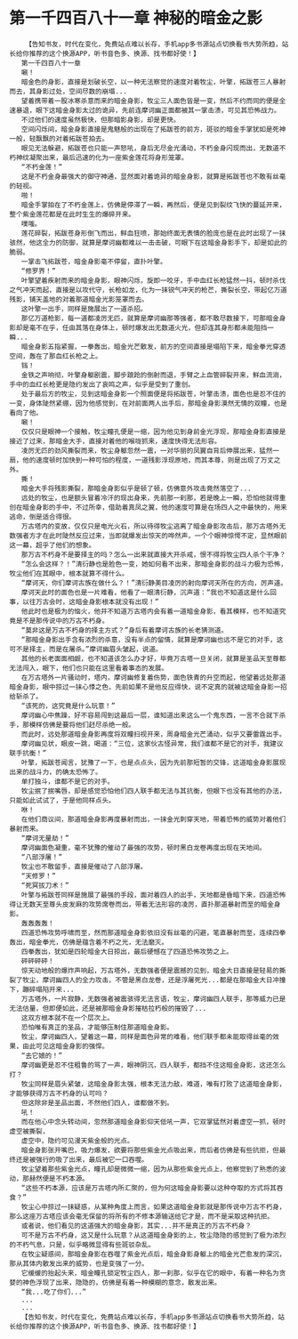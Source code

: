 # 第一千四百八十一章 神秘的暗金之影
        【告知书友，时代在变化，免费站点难以长存，手机app多书源站点切换看书大势所趋，站长给你推荐的这个换源APP，听书音色多、换源、找书都好使！】
       第一千四百八十一章
       唰！
       暗金色的身影，直接是划破长空，以一种无法察觉的速度对着牧尘，叶擎，拓跋苍三人暴射而去，其身影过处，空间尽数的崩塌...
       望着携带着一股冰寒杀意而来的暗金身影，牧尘三人面色皆是一变，然后不约而同的便是全速暴退，眼下这暗金身影太过的诡异，先前连摩诃幽正面都被其一掌击溃，可见其恐怖战力。
       不过他们的速度虽然极快，但那暗影身影，却是更快。
       空间闪烁间，暗金身影直接是鬼魅般的出现在了拓跋苍的前方，斑驳的暗金手掌犹如是死神一般，轻飘飘的对着拓跋苍拍去。
       眼见无法躲避，拓跋苍也只能一声怒吼，身后无尽金光涌动，不朽金身闪现而出，无数道不朽神纹凝聚出来，最后迅速的化为一座紫金莲花将身形笼罩。
       “不朽金莲！”
       这是不朽金身最强大的御守神通，显然面对着诡异的暗金身影，就算是拓跋苍也不敢有丝毫的轻视。
       啪！
       暗金手掌拍在了不朽金莲上，仿佛是停滞了一瞬，再然后，便是见到裂纹飞快的蔓延开来，整个紫金莲花都是在此时生生的爆碎开来。
       噗嗤。
       莲花碎裂，拓跋苍身形倒飞而出，鲜血狂喷，那始终面无表情的脸庞也是在此时出现了一抹骇然，他这全力的防御，就算是摩诃幽都难以一击击破，可眼下在这暗金身影手下，却是如此的脆弱。
       一掌击飞拓跋苍，暗金身影毫不停留，直扑叶擎。
       “修罗界！”
       叶擎望着疾射而来的暗金身影，眼神闪烁，旋即一咬牙，手中血红长枪猛然一抖，顿时杀伐之气冲天而起，直接是以攻代守，长枪如龙，化为一抹锐气冲天的枪芒，撕裂长空，带起亿万道残影，铺天盖地的对着那道暗金光影笼罩而去。
       这叶擎一出手，同样是施展出了一道杀招。
       那亿万道枪影，每一道都凌厉无匹，就算是摩诃幽那等强者，都不敢尽数接下，可那暗金身影却是毫不在乎，任由其落在身体上，顿时爆发出无数道火光，但却连其身形都未能阻挡一瞬...
       暗金身影五指紧握，一拳轰出，暗金光芒散发，前方的空间直接是塌陷下来，暗金拳光穿透空间，轰在了那血红长枪之上。
       铛！
       金铁之声响彻，叶擎身躯剧震，脚步踉跄的倒射而退，手臂之上血管碎裂开来，鲜血流淌，手中的血红长枪更是隐约发出了哀鸣之声，似乎是受到了重创。
       处于最后方的牧尘，见到这暗金身影一个照面便是将拓跋苍，叶擎击溃，面色也是忍不住的一变，身体陡然紧绷，因为他感觉到，在对前面两人出手后，那暗金身影漠然无情的双瞳，也是看向了他。
       唰！
       仅仅只是眼神一个接触，牧尘瞳孔便是一缩，因为他见到身前金光浮现，那暗金身影直接是接近了过来，那暗金大手，直接对着他的喉咙抓来，速度快得无法形容。
       凌厉无匹的劲风撕裂而来，牧尘身躯忽然一震，一对华丽的凤翼自背后伸展出来，猛然一扇，他的速度顿时加快到一种可怕的程度，一道残影浮现原地，而其本尊，则是出现了万丈之外。
       撕！
       暗金大手将残影撕裂，那暗金身影似乎是顿了顿，仿佛意外攻击竟然落空了...
       远处的牧尘，也是额头冒着冷汗的现出身来，先前那一刹那，若是晚上一瞬，恐怕他就得重创在暗金身影的手中，不过所幸，借助着真凤之翼，他的速度可算是在场四人之中最快的，用来逃命，倒是适合得很。
       万古塔内的变故，仅仅只是电光火石，所以待得牧尘逃离了暗金身影攻击后，那万古塔外无数强者方才在此时陡然反应过来，当即就爆发出惊天的哗然声，一个个眼神惊愕不定，显然眼前这一幕，超乎了他们的想象。
       那万古不朽身不是要择主的吗？怎么一出来就直接大开杀戒，恨不得将牧尘四人杀个干净？
       “怎么会这样？！”清衍静也是脸色一变，她如何看不出来，那暗金身影的战斗力极为恐怖，牧尘他们在其眼中，根本就算不得什么。
       “摩诃天，你们摩诃古族在做什么？！”清衍静美目凌厉的射向摩诃天所在的方向，厉声道。
       摩诃天此时的面色也是一片难看，他看了一眼清衍静，沉声道：“我也不知道这是什么回事，以往万古会时，这暗金身影根本就没有出现！”
       他此时也是极为的恼火，他并不知道万古塔内会有着一道暗金身影，看其模样，也不知道究竟是不是那传说中的万古不朽身。
       “莫非这是万古不朽身的择主方式？”身后有着摩诃古族的长老猜测道。
       “那暗金身影出手含有浓烈的杀意，没有半点的留情，就算是摩诃幽也远不是它的对手，这可不是择主，而是在屠杀。”摩诃幽眉头皱起，说道。
       其他的长老面面相觑，也不知道该怎么办才好，毕竟万古塔一旦关闭，就算是圣品天至尊都无法闯入，眼下，他们也只能在这里看着事态的发展。
       在万古塔外一片骚动时，塔内，摩诃幽修复着伤势，面色铁青的升空而起，他望着远处那道暗金身影，眼中掠过一抹心悸之色，先前如果不是他反应得快，说不定真的就被这暗金身影一招给斩杀了。
       “该死的，这究竟是什么玩意！”
       摩诃幽心中焦躁，好不容易闯到这最后一层，谁知道出来这么一个鬼东西，一言不合就下杀手，那模样仿佛是要将他们赶尽杀绝一般。
       而此时，远处那道暗金身影再度将双瞳扫视开来，周身暗金光芒涌动，似乎又要雷霆出手。
       摩诃幽见状，眼皮一跳，喝道：“三位，这家伙古怪异常，我们谁都不是它的对手，我建议联手抗衡！”
       叶擎，拓跋苍闻言，犹豫了一下，也是点点头，因为先前那短暂的交锋，这道暗金身影展现出来的战斗力，的确太恐怖了。
       单打独斗，谁都不是它的对手。
       牧尘抿了抿嘴唇，却是感觉恐怕他们四人联手都无法与其抗衡，但眼下也没有其他的办法，只能如此试试了，于是他同样点头。
       咻！
       在他们商议间，那道暗金身影再度暴射而出，一抹金光刺穿天地，带着恐怖的威势对着他们暴射而来。
       “摩诃无量劫！”
       摩诃幽面色凝重，毫不犹豫的催动了最强的攻势，顿时黑白龙卷再度出现在天地间。
       “八部浮屠！”
       牧尘也不敢留手，直接是催动了八部浮屠。
       “天修罗！”
       “死冥拔刀术！”
       叶擎与拓跋苍同样是施展了最强的手段，面对着四人的出手，天地都是昏暗下来，四道恐怖得让无数天至尊头皮发麻的攻势席卷而出，带着无法形容的凌厉，直扑那道暴射而至的暗金身影。
       轰轰轰轰！
       四道恐怖攻势呼啸而至，然而那道暗金身影依旧没有丝毫的闪避，笔直暴射而至，连续四拳轰出，暗金拳光，仿佛是蕴含着不朽之光，无法磨灭。
       四拳轰出，犹如是四轮暗金大日掠出，最后硬憾在了四道恐怖攻势之上。
       砰砰砰砰！
       惊天动地般的爆炸声响起，万古塔外，无数强者便是震撼的见到，暗金大日直接是轻易的撕裂了牧尘，摩诃幽四人的全力攻击，不管是黑白龙卷，还是浮屠死光...都是在那暗金大日冲撞下，蹦碎塌陷开来...
       万古塔外，一片寂静，无数强者被震骇得无法言语，牧尘，摩诃幽四人联手，那等威力已是无法估量，但即便如此，还是被那暗金身影摧枯拉朽般的摧毁了...
       这双方根本就不在一个层次上。
       恐怕唯有真正的圣品，才能够压制住那道暗金身影。
       牧尘，摩诃幽四人，望着这一幕，同样是面色异常的难看，他们联手都未能取得丝毫的效果，由此可见这暗金身影的强悍。
       “去它娘的！”
       摩诃幽更是忍不住粗鲁的骂了一声，眼神阴沉，四人联手，都挡不住这暗金身影，这还怎么打？
       牧尘同样是眉头紧皱，这暗金身影太强，根本无法力敌，难道，唯有打败了这道暗金身影，才能够获得万古不朽身的认可吗？
       但这除非是圣品出面，不然他们四人，谁都做不到。
       吼！
       而在他心中念头转动间，忽然那道暗金身影仰天低吼一声，它双掌猛然对着虚空一抓，顿时虚空被撕裂，
       虚空中，隐约可见漫天紫金般的光点。
       暗金身影张开嘴巴，吸力爆发，欲要将那些紫金光点吸出来，而后者仿佛是有些抗拒，但最终还是被强行的吸了出来，最后被它一口吞噬。
       牧尘望着那些紫金光点，瞳孔却是微微一缩，因为从那些紫金光点上，他察觉到了熟悉的波动，那赫然便是不朽本源。
       “这些不朽本源，应该是万古塔内所汇聚的，但为何这暗金身影要以这种夺取的方式将其吞食？”
       牧尘心中掠过一抹疑惑，从某种角度上而言，如果这道暗金身影就是那传说中万古不朽身，那么这座万古塔应该会毫无保留的将所有的不修本源输送给它才是，而不是采取这种抗拒。
       或者说，他们看见的这道强大的暗金身影，其实...并不是真正的万古不朽身？
       可不是万古不朽身，这又是什么玩意？从这道暗金身影的上，牧尘隐隐的感觉到了极为浓烈的不朽气息，只是，似乎略微显得有些斑驳杂乱。
       在牧尘疑惑间，那暗金身影在吞噬了紫金光点后，暗金身影身躯上的暗金光芒愈发的深沉，那从其体内散发出来的威势，也是变强了一分。
       它缓缓的抬起头来，暗金瞳孔锁定牧尘四人，那一刹那，似乎在它的眼中，有着一种名为贪婪的神色浮现了出来，隐隐的，仿佛是有着一种模糊的意念，散发出来。
       “我...吃了你们...”
       ...
       ...
       【告知书友，时代在变化，免费站点难以长存，手机app多书源站点切换看书大势所趋，站长给你推荐的这个换源APP，听书音色多、换源、找书都好使！】